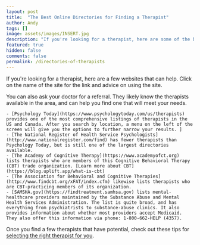 ```yaml
---
layout: post
title:  "The Best Online Directories for Finding a Therapist"
author: Andy
tags: []
image: assets/images/INSERT.jpg
description: "If you're looking for a therapist, here are some of the best websites that can help."
featured: true
hidden: false
comments: false
permalink: /directories-of-therapists
---
```


If you're looking for a therapist, here are a few websites that can help. Click on the name of the site for the link and advice on using the site.

You can also ask your doctor for a referral. They likely know the therapists available in the area, and can help you find one that will meet your needs.

	- [Psychology Today](https://www.psychologytoday.com/us/therapists) provides one of the most comprehensive listings of therapists in the US and Canada. After you search by location, a menu on the left of the screen will give you the options to further narrow your results. ]
	- [The National Register of Health Service Psychologists](http://www.nationalregister.com/find) has fewer therapists than Psychology Today, but is still one of the largest directories available.
	- [The Academy of Cognitive Therapy](https://www.academyofct.org) lists therapists who are members of this Cognitive Behavioral Therapy (CBT) trade organization. [Learn more about CBT](https://blog.uplift.app/what-is-cbt)
	- [The Association for Behavioral and Cognitive Therapies](http://www.findcbt.org/xFAT/index.cfm) likewise lists therapists who are CBT-practicing members of its organization.
	- [SAMSHA.gov](https://findtreatment.samhsa.gov) lists mental-healthcare providers maintained by the Substance Abuse and Mental Health Services Administration. The list is quite broad, and has everything from psychiatrists to substance-abuse clinics. It also provides information about whether most providers accept Medicaid. They also offer this information via phone: 1-800-662-HELP (4357).

Once you find a few therapists that have potential, check out these tips for [selecting the right therapist for you](https://blog.uplift.app/selecting-the-right-therapist).
